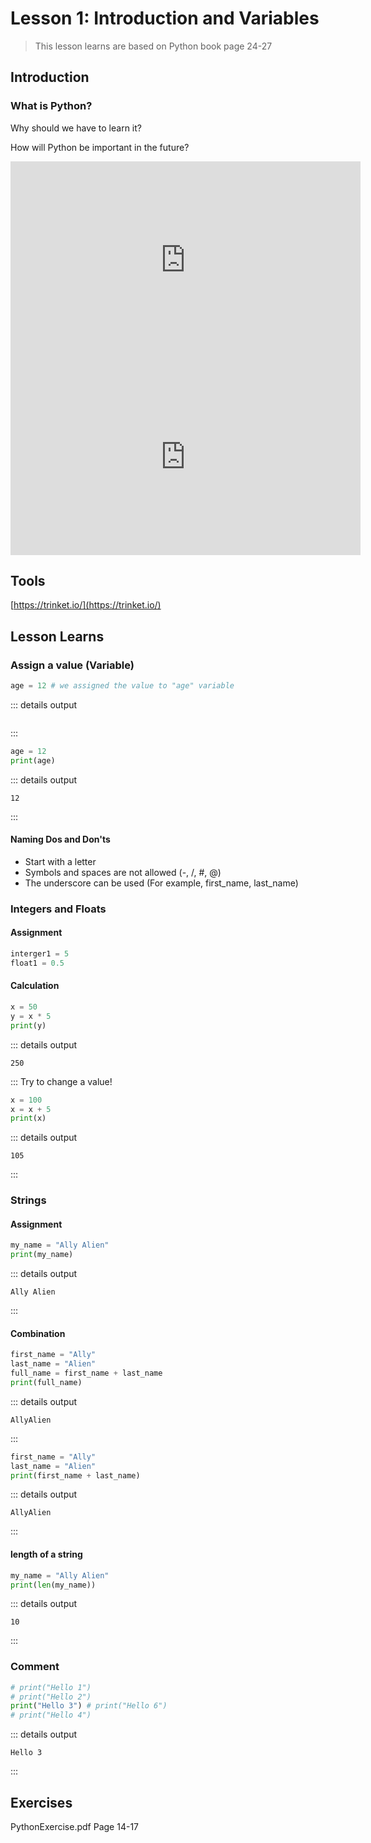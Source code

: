 ﻿# Lesson 1: Introduction and Variables

> This lesson learns are based on Python book page 24-27

## Introduction

### What is Python?
Why should we have to learn it?

How will Python be important in the future?

<iframe width="560" height="315" src="https://www.youtube-nocookie.com/embed/XMZFUnAgOqs" title="YouTube video player" frameborder="0" allow="accelerometer; autoplay; clipboard-write; encrypted-media; gyroscope; picture-in-picture" allowfullscreen></iframe>

<iframe width="560" height="315" src="https://www.youtube-nocookie.com/embed/Y8Tko2YC5hA" title="YouTube video player" frameborder="0" allow="accelerometer; autoplay; clipboard-write; encrypted-media; gyroscope; picture-in-picture" allowfullscreen></iframe>

## Tools
[https://trinket.io/](https://trinket.io/)

## Lesson Learns

### Assign a value (Variable)
```python
age = 12 # we assigned the value to "age" variable
```

::: details output
```
```
:::
```python
age = 12
print(age)
```
::: details output
```
12
```
:::
#### Naming Dos and Don'ts
- Start with a letter
- Symbols and spaces are not allowed (-, /, #, @) 
- The underscore can be used (For example, first_name, last_name)
### Integers and Floats

#### Assignment
```python
interger1 = 5
float1 = 0.5
```
#### Calculation
```python
x = 50
y = x * 5
print(y)
```
::: details output
```
250
```
:::
Try to change a value!
```python
x = 100
x = x + 5
print(x)
```
::: details output
```
105
```
:::

### Strings

#### Assignment
```python
my_name = "Ally Alien"
print(my_name)
```
::: details output
```
Ally Alien
```
:::

####  Combination
```python
first_name = "Ally"
last_name = "Alien"
full_name = first_name + last_name
print(full_name)
```
::: details output
```
AllyAlien
```
:::
```python
first_name = "Ally"
last_name = "Alien"
print(first_name + last_name)
```
::: details output
```
AllyAlien
```
:::
#### length of a string

```python
my_name = "Ally Alien"
print(len(my_name))
```
::: details output
```
10
```
:::

### Comment
```python
# print("Hello 1")
# print("Hello 2")
print("Hello 3") # print("Hello 6")
# print("Hello 4")
```
::: details output
```
Hello 3
```
:::

## Exercises
PythonExercise.pdf Page 14-17

